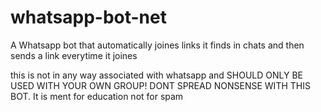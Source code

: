 # whatsapp-bot-net
A Whatsapp bot that automatically joines links it finds in chats and then sends a link everytime it joines

this is not in any way associated with whatsapp and SHOULD ONLY BE USED WITH YOUR OWN GROUP! DONT SPREAD NONSENSE WITH THIS BOT. It is ment for education not for spam
